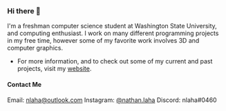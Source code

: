 ### Hi there 👋
I'm a freshman computer science student at Washington State University, and computing enthusiast. I work on many different programming projects in my free time, however some of my favorite work involves 3D and computer graphics.

- For more information, and to check out some of my current and past projects, visit my [website](https://nlaha.com).

#### Contact Me
Email: [nlaha@outlook.com](mailto:nlaha@outlook.com)
Instagram: [@nathan.laha](https://instagram.com/nathan.laha)
Discord: nlaha#0460
